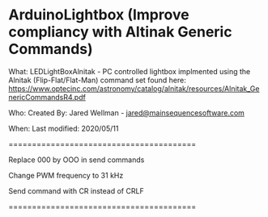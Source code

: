 ArduinoLightbox (Improve compliancy with Altinak Generic Commands)
===============


What: LEDLightBoxAlnitak - PC controlled lightbox implmented using the 
	Alnitak (Flip-Flat/Flat-Man) command set found here:
	https://www.optecinc.com/astronomy/catalog/alnitak/resources/Alnitak_GenericCommandsR4.pdf

Who: 
	Created By: Jared Wellman - jared@mainsequencesoftware.com

When: 
	Last modified:  2020/05/11

========================================

Replace 000 by OOO in send commands

Change PWM frequency to 31 kHz

Send command with CR instead of CRLF

========================================
